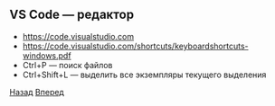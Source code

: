 ## VS Code — редактор
* https://code.visualstudio.com
* https://code.visualstudio.com/shortcuts/keyboardshortcuts-windows.pdf
* Ctrl+P — поиск файлов
* Ctrl+Shift+L — выделить все экземпляры текущего
выделения

[Назад](README-6.md) [Вперед](README-8.md)